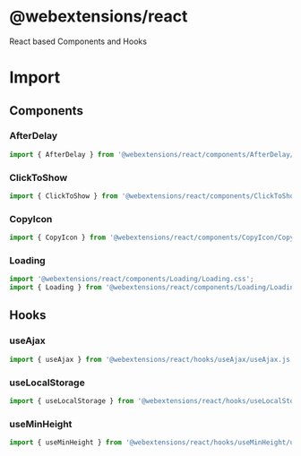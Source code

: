 # @webextensions/react
React based Components and Hooks

# Import

## Components

### AfterDelay
```js
import { AfterDelay } from '@webextensions/react/components/AfterDelay/AfterDelay.js';
```

### ClickToShow
```js
import { ClickToShow } from '@webextensions/react/components/ClickToShow/ClickToShow.js';
```

### CopyIcon
```js
import { CopyIcon } from '@webextensions/react/components/CopyIcon/CopyIcon.js';
```

### Loading
```js
import '@webextensions/react/components/Loading/Loading.css';
import { Loading } from '@webextensions/react/components/Loading/Loading.js';
```

## Hooks

### useAjax
```js
import { useAjax } from '@webextensions/react/hooks/useAjax/useAjax.js';
```

### useLocalStorage
```js
import { useLocalStorage } from '@webextensions/react/hooks/useLocalStorage/useLocalStorage.js';
```

### useMinHeight
```js
import { useMinHeight } from '@webextensions/react/hooks/useMinHeight/useMinHeight.js';
```
